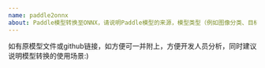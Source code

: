 ```yaml
---
name: paddle2onnx
about: Paddle模型转换至ONNX，请说明Paddle模型的来源，模型类型（例如图像分类、目标检测等）、
---
```

如有原模型文件或github链接，如方便可一并附上，方便开发人员分析，同时建议说明模型转换的使用场景:)
